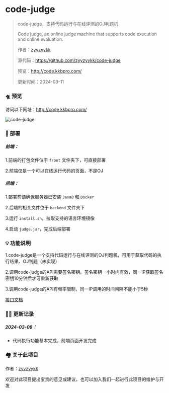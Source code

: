 # code-judge

> code-judge，支持代码运行与在线评测的OJ判题机
>
> Code judge, an online judge machine that supports code execution and online evaluation.
>
> 作者：[zyyzyykk](https://github.com/zyyzyykk/)
>
> 源代码：https://github.com/zyyzyykk/code-judge
>
> 预览：http://code.kkbpro.com/
>
> 更新时间：2024-03-11

### 🛸 预览

访问以下网址：http://code.kkbpro.com/

![code-judge](https://img.kkbapps.com/judge/code-judge-1.1.png)

### 💪 部署

##### 前端：

1.前端的打包文件位于 `front` 文件夹下，可直接部署

2.前端仅是一个可以在线运行代码的页面，不是OJ

##### 后端：

1.部署前请确保服务器已安装 `Java8` 和 `Docker`

2.后端的相关文件位于 `backend` 文件夹下

3.运行 `install.sh`，拉取支持的语言环境镜像

4.启动 `judge.jar`，完成后端部署

### 💡 功能说明

1.code-judge是一个支持代码运行与在线评测的OJ判题机，可用于获取代码的执行结果、OJ判题（未实现）

2.调用code-judge的API需要签名密钥。签名密钥一小时内有效，同一IP获取签名密钥10分钟后才可重新获取

3.调用code-judge的API有频率限制，同一IP调用的时间间隔不能小于5秒

[接口文档](./API.md)

### 👨‍💻 更新记录

##### 2024-03-08：

- 代码执行功能基本完成，前端页面开发完成

### 🏘️ 关于此项目

作者：[zyyzyykk](https://github.com/zyyzyykk/)

欢迎对此项目提出宝贵的意见或建议，也可以加入我们一起进行此项目的维护与开发